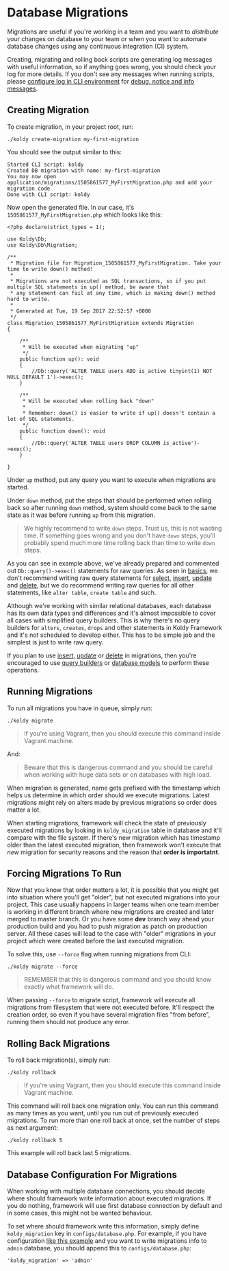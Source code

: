 # Database Migrations

Migrations are useful if you're working in a team and you want to *distribute* your changes on database to your team or
when you want to automate database changes using any continuous integration (CI) system.

Creating, migrating and rolling back scripts are generating log messages with useful information, so if anything goes
wrong, you should check your log for more details. If you don't see any messages when running scripts, please
[configure log in CLI environment](../configuration.md#log) for [debug, notice and info messages](../log.md#levels).


## Creating Migration

To create migration, in your project root, run:

```
./koldy create-migration my-first-migration
```

You should see the output similar to this:

```
Started CLI script: koldy
Created DB migration with name: my-first-migration
You may now open application/migrations/1505861577_MyFirstMigration.php and add your migration code
Done with CLI script: koldy
```

Now open the generated file. In our case, it's `1505861577_MyFirstMigration.php` which looks like this:

```
<?php declare(strict_types = 1);

use Koldy\Db;
use Koldy\Db\Migration;

/**
 * Migration file for Migration_1505861577_MyFirstMigration. Take your time to write down() method!
 *
 * Migrations are not executed as SQL transactions, so if you put multiple SQL statements in up() method, be aware that
 * any statement can fail at any time, which is making down() method hard to write.
 *
 * Generated at Tue, 19 Sep 2017 22:52:57 +0000
 */
class Migration_1505861577_MyFirstMigration extends Migration
{

    /**
     * Will be executed when migrating "up"
     */
    public function up(): void
    {
        //Db::query('ALTER TABLE users ADD is_active tinyint(1) NOT NULL DEFAULT 1')->exec();
    }

    /**
     * Will be executed when rolling back "down"
     *
     * Remember: down() is easier to write if up() doesn't contain a lot of SQL statements.
     */
    public function down(): void
    {
        //Db::query('ALTER TABLE users DROP COLUMN is_active')->exec();
    }

}
```

Under `up` method, put any query you want to execute when migrations are started.

Under `down` method, put the steps that should be performed when rolling back so after running `down` method, system
should come back to the same state as it was before running `up` from this migration.

> We highly recommend to write `down` steps. Trust us, this is not wasting time. If something goes wrong and you don't
have `down` steps, you'll probably spend much more time rolling back than time to write `down` steps.

As you can see in example above, we've already prepared and commented out `Db::query()->exec()` statements for raw
queries. As seen in [basics](basics.md#running-raw-sql-queries), we don't recommend writing raw query
statements for [select](query-builders.md#select), [insert](query-builders.md#insert),
[update](query-builders.md#update) and [delete](query-builders.md#delete), but we do recommend
writing raw queries for all other statements, like `alter table`, `create table` and such.

Although we're working with similar relational databases, each database has its own data types and differences and
it's almost impossible to cover all cases with simplified query builders. This is why there's no query builders for
`alters`, `creates`, `drops` and other statements in Koldy Framework and it's not scheduled to develop either. This
has to be simple job and the simplest is just to write raw query.

If you plan to use [insert](query-builders.md#insert), [update](query-builders.md#update) or
[delete](query-builders.md#delete) in migrations, then you're encouraged to use
[query builders](query-builders.md) or [database models](models.md) to perform these operations.


## Running Migrations

To run all migrations you have in queue, simply run:

```
./koldy migrate
```

> If you're using Vagrant, then you should execute this command inside Vagrant machine.

And:

> Beware that this is dangerous command and you should be careful when working with huge data sets or on databases
with high load.

When migration is generated, name gets prefixed with the timestamp which helps us determine in which order should we
execute migrations. Latest migrations might rely on alters made by previous migrations so order does matter a lot.

When starting migrations, framework will check the state of previously executed migrations by looking in
`koldy_migration` table in database and it'll compare with the file system. If there's new migration which has
timestamp older than the latest executed migration, then framework won't execute that *new* migration for security
reasons and the reason that **order is importatnt**.


## Forcing Migrations To Run

Now that you know that order matters a lot, it is possible that you might get into situation where you'll get "older",
but not executed migrations into your project. This case usually happens in larger teams when one team member is working
in different branch where new migrations are created and later merged to master branch. Or you have some **dev** branch
way ahead your production build and you had to push migration as patch on production server. All these cases will lead
to the case with "older" migrations in your project which were created before the last executed migration.

To solve this, use `--force` flag when running migrations from CLI:

```
./koldy migrate --force
```

> REMEMBER that this is dangerous command and you should know exactly what framework will do.

When passing `--force` to migrate script, framework will execute all migrations from filesystem that were not executed
before. It'll respect the creation order, so even if you have several migration files "from before", running them should
not produce any error.


## Rolling Back Migrations

To roll back migration(s), simply run:

```
./koldy rollback
```

> If you're using Vagrant, then you should execute this command inside Vagrant machine.

This command will roll back one migration only. You can run this command as many times as you want, until you run out of previously executed migrations. To run more than one roll back at once, set the number of steps as next argument:

```
./koldy rollback 5
```

This example will roll back last 5 migrations.


## Database Configuration For Migrations

When working with multiple database connections, you should decide where should framework write information about executed migrations. If you do nothing, framework will use first database connection by default and in some cases, this might not be wanted behaviour.

To set where should framework write this information, simply define `koldy_migration` key in `configs/database.php`. For example, if you have configuration [like this example](../database.md#configuration) and you want to write migrations info to `admin` database, you should append this to `configs/database.php`:

```
'koldy_migration' => 'admin'
```

